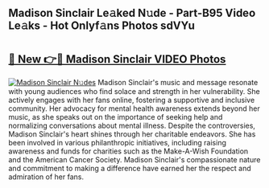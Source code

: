 ## Madison Sinclair Le𝚊ked N𝚞de - Part-B95 Video Le𝚊ks - Hot Onlyf𝚊ns Photos sdVYu

# <h2><a href="http://ac29655.deff.icu/?id=Madison+Sinclair">🔗 New 👉🔴 Madison Sinclair VIDEO Photos</a></h2>

[![Madison Sinclair N𝚞des](https://i.imgur.com/rIISA9y.gif)](http://ac29655.deff.icu/?id=Madison+Sinclair)
Madison Sinclair's music and message resonate with young audiences who find solace and strength in her vulnerability. She actively engages with her fans online, fostering a supportive and inclusive community. Her advocacy for mental health awareness extends beyond her music, as she speaks out on the importance of seeking help and normalizing conversations about mental illness. Despite the controversies, Madison Sinclair's heart shines through her charitable endeavors. She has been involved in various philanthropic initiatives, including raising awareness and funds for charities such as the Make-A-Wish Foundation and the American Cancer Society. Madison Sinclair's compassionate nature and commitment to making a difference have earned her the respect and admiration of her fans.
